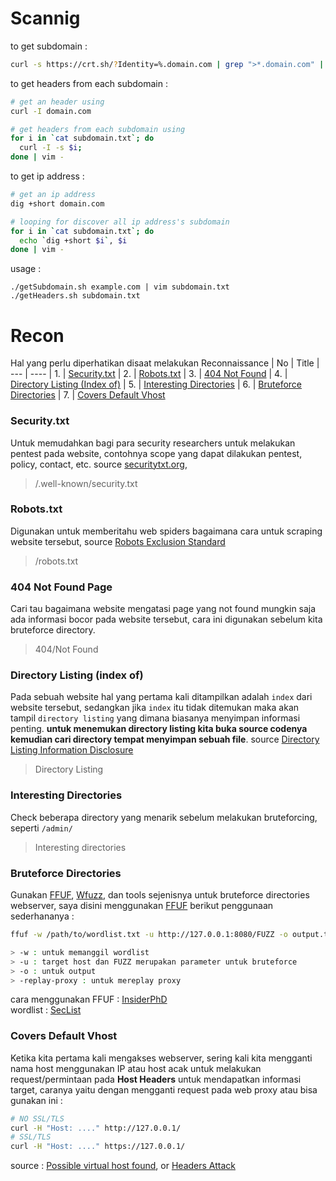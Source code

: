 # Scannig

to get subdomain :
```Bash
curl -s https://crt.sh/?Identity=%.domain.com | grep ">*.domain.com" | sed 's/<[/]*[TB][DR]>/\n/g' | grep -vE "<|^[\*]*[\.]*domain.com" | sort -u | awk 'NF'
```

to get headers from each subdomain :
```Bash
# get an header using
curl -I domain.com

# get headers from each subdomain using
for i in `cat subdomain.txt`; do 
  curl -I -s $i;
done | vim - 
```

to get ip address :
```Bash
# get an ip address
dig +short domain.com

# looping for discover all ip address's subdomain
for i in `cat subdomain.txt`; do
  echo `dig +short $i`, $i
done | vim -
```

usage : 
```Shell
./getSubdomain.sh example.com | vim subdomain.txt
./getHeaders.sh subdomain.txt
```


# Recon
Hal yang perlu diperhatikan disaat melakukan Reconnaissance
| No  | Title
| --- | ----
| 1.  | [Security.txt](#securitytxt)
| 2.  | [Robots.txt](#robotstxt)
| 3.  | [404 Not Found](#404-not-found-page)
| 4.  | [Directory Listing (Index of)](#directory-listing-index-of)
| 5.  | [Interesting Directories](#interesting-directories)
| 6.  | [Bruteforce Directories](#bruteforce-directories)
| 7.  | [Covers Default Vhost](#covers-default-vhost)


### Security.txt
Untuk memudahkan bagi para security researchers untuk melakukan pentest pada website, contohnya scope yang dapat dilakukan pentest, policy, contact, etc.
source [securitytxt.org](https://securitytxt.org/), [](https://en.wikipedia.org/wiki/Security.txt)
> /.well-known/security.txt

### Robots.txt
Digunakan untuk memberitahu web spiders bagaimana cara untuk scraping website tersebut, source [Robots Exclusion Standard](https://en.wikipedia.org/wiki/Robots_exclusion_standard)
> /robots.txt

### 404 Not Found Page
Cari tau bagaimana website mengatasi page yang not found mungkin saja ada informasi bocor pada website tersebut, cara ini digunakan sebelum kita bruteforce directory. 
> 404/Not Found

### Directory Listing (index of)
Pada sebuah website hal yang pertama kali ditampilkan adalah `index` dari website tersebut, sedangkan jika `index` itu tidak ditemukan maka akan tampil `directory listing` yang dimana biasanya menyimpan informasi penting. **untuk menemukan directory listing kita buka source codenya kemudian cari directory tempat menyimpan sebuah file**. source [Directory Listing Information Disclosure](https://www.acunetix.com/blog/articles/directory-listing-information-disclosure/)
> Directory Listing

### Interesting Directories
Check beberapa directory yang menarik sebelum melakukan bruteforcing, seperti `/admin/`
> Interesting directories

### Bruteforce Directories
Gunakan [FFUF](https://github.com/ffuf/ffuf), [Wfuzz](https://github.com/xmendez/wfuzz), dan tools sejenisnya untuk bruteforce directories webserver, saya disini menggunakan [FFUF](https://github.com/ffuf/ffuf) berikut penggunaan sederhananya :

```Bash
ffuf -w /path/to/wordlist.txt -u http://127.0.0.1:8080/FUZZ -o output.txt -replay-proxy http://127.0.0.1:8080/

> -w : untuk memanggil wordlist
> -u : target host dan FUZZ merupakan parameter untuk bruteforce
> -o : untuk output
> -replay-proxy : untuk mereplay proxy
```

cara menggunakan FFUF : [InsiderPhD](https://www.youtube.com/watch?v=aN3Nayvd7FU) </br>
wordlist : [SecList](https://github.com/danielmiessler/SecLists)

### Covers Default Vhost
Ketika kita pertama kali mengakses webserver, sering kali kita mengganti nama host menggunakan IP atau host acak untuk melakukan request/permintaan pada **Host Headers** untuk mendapatkan informasi target, caranya yaitu dengan mengganti request pada web proxy atau bisa gunakan ini :

```Bash
# NO SSL/TLS
curl -H "Host: ...." http://127.0.0.1/
# SSL/TLS
curl -H "Host: ...." https://127.0.0.1/
```

source : [Possible virtual host found](https://www.acunetix.com/vulnerabilities/web/possible-virtual-host-found/), or [Headers Attack](https://www.acunetix.com/blog/articles/automated-detection-of-host-header-attacks/)
